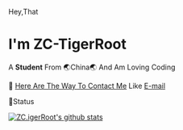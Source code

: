 Hey,That
# I'm ZC-TigerRoot

A **Student** From 🌏China🌏 And Am Loving Coding

💬 [Here Are The Way To Contact Me](https://blog.tigerroot.cn)
Like [E-mail](mailto:zc.tigerroot@tigerroot.cn)

🐷Status

[![ZC.igerRoot's github stats](https://github-readme-stats.vercel.app/api/?username=ZC-TigerRoot&show_icons=true&title_color=fff&icon_color=79ff97&text_color=9f9f9f&bg_color=151515)](https://github.com/anuraghazra/github-readme-stats)


